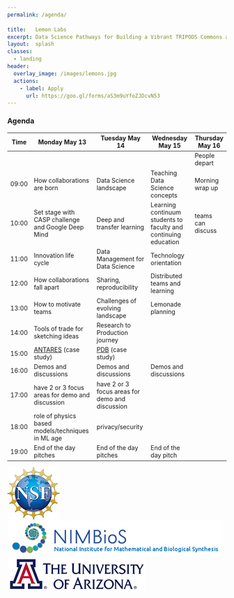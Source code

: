 ```yaml
---
permalink: /agenda/

title:   Lemon Labs
excerpt: Data Science Pathways for Building a Vibrant TRIPODS Commons at Scale
layout:  splash
classes:
  - landing
header:
  overlay_image: /images/lemons.jpg
  actions:
    - label: Apply
      url: https://goo.gl/forms/aS3m9uYfoZJDcvN53
---
```


### Agenda

Time  | Monday May 13                                      | Tuesday May 14                                  | Wednesday May 15                                                | Thursday May 16
----- | -------------------------------------------------- | ----------------------------------------------- | --------------------------------------------------------------- | ---------------
      |                                                    |                                                 |                                                                 | People depart
09:00 | How collaborations are born                        | Data Science landscape                          | Teaching Data Science concepts                                  | Morning wrap up
10:00 | Set stage with CASP challenge and Google Deep Mind | Deep and transfer learning                      | Learning continuum students to faculty and continuing education | teams can discuss
11:00 | Innovation life cycle                              | Data Management for Data Science                | Technology orientation                                          |
12:00 | How collaborations fall apart                      | Sharing, reproducibility                        | Distributed teams and learning                                  |
13:00 | How to motivate teams                              | Challenges of evolving landscape                | Lemonade planning                                                |
14:00 | Tools of trade for sketching ideas                 | Research to Production journey                  |                                                                 |
15:00 | [ANTARES](https://antares.noao.edu/) (case study)  | [PDB](https://www.rcsb.org/)  (case study)      |                                                                 |
16:00 | Demos and discussions                              | Demos and discussions                           | Demos and discussions                                           |
17:00 | have 2 or 3 focus areas for demo and discussion    | have 2 or 3 focus areas for demo and discussion |                                                                 |
18:00 | role of physics based models/techniques in ML age  | privacy/security                                |                                                                 |
19:00 | End of the day pitches                               | End of the day pitches                            | End of the day pitch                                            |

[![NSF](/images/nsf.png)](https://www.nsf.gov/awardsearch/showAward?AWD_ID=1839307&HistoricalAwards=false)
[![NIMBioS](/images/nimbios.png)](http://www.nimbios.org/)
[![U. of Arizona](/images/ua.png)](https://www.arizona.edu/)

